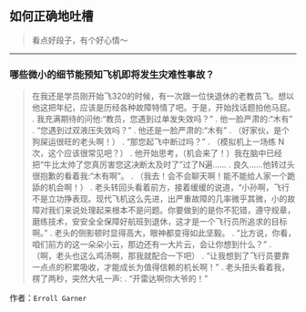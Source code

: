 ## 如何正确地吐槽

> 看点好段子，有个好心情～


 
---

### 哪些微小的细节能预知飞机即将发生灾难性事故？

> 在我还是学员刚开始飞320的时候，有一次跟一位快退休的老教员飞。想以他这把年纪，应该是历经各种故障特情了吧。于是，开始找话题拍他马屁。 . 我充满期待的问他:“教员，您遇到过单发失效吗？” . 他一脸严肃的:“木有” . “您遇到过双液压失效吗？” . 他还是一脸严肃的:“木有” . （好家伙，是个狗屎运很旺的老头啊！） . “那您起飞中断过吗？” . （模拟机上一场练 N 次，这个应该很常见吧？） . 他开始思考，（机会来了！）我在脑中已经把“牛比太帅了您真厉害您这决断太及时了”过了N遍…… . 良久……他转过头很抱歉的看着我:“木有啊”。 . （我去！会不会聊天啊！能不能给人家一个跪舔的机会啊！） . 老头转回头看着前方，接着缓缓的说道，“小孙啊，飞行不是立功挣表现。现代飞机这么先进，出严重故障的几率微乎其微，小的故障对我们来说处理起来根本不是问题。你要做到的是你不犯错，遵守规章，磨练技术，安安全全保障好航班到退休，这才是一个飞行员所追求的目标啊。” . 老头的侧影顿时显得高大，眼神都变得如此坚毅。 . “比方说，你看，咱们前方的这一朵朵小云，那边还有一大片云，会让你想到什么？” . （啊，老头也这么鸡汤啊，那我就配合一下吧） . “让我想到了飞行员要靠一点点的积累吸收，才能成长为值得信赖的机长啊！” . 老头扭头看着我，楞了两秒，突然大吼一声: . “开雷达啊你大爷的！”


作者：`Erroll Garner`